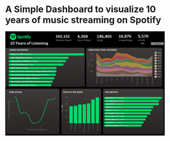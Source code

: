 # A Simple Dashboard to visualize 10 years of music streaming on Spotify

![alt text](https://github.com/jonbig/Data_Science_Portfolio/blob/main/data_visualization_projects/spotify_dashboard/images/Capture3.PNG)
